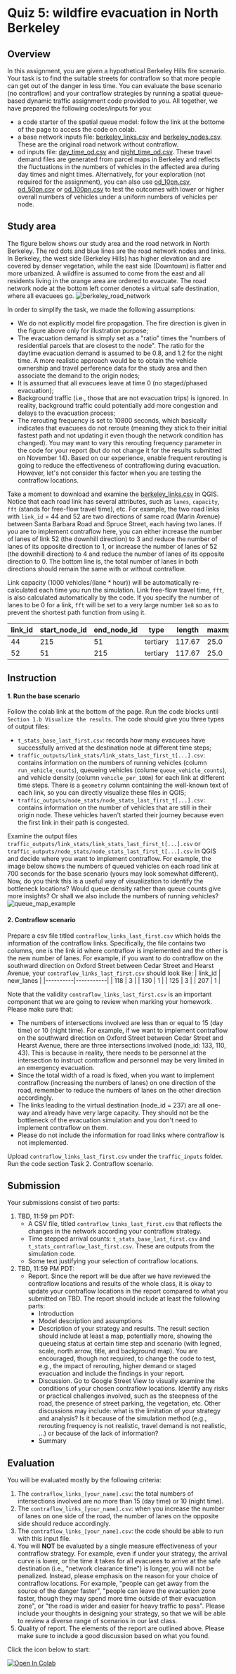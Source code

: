 # Quiz 5: wildfire evacuation in North Berkeley

## Overview

In this assignment, you are given a hypothetical Berkeley Hills fire scenario. Your task is to find the suitable streets for contraflow so that more people can get out of the danger in less time. You can evaluate the base scenario (no contraflow) and your contraflow strategies by running a spatial queue-based dynamic traffic assignment code provided to you. All together, we have prepared the following codes/inputs for you: 
* a code starter of the spatial queue model: follow the link at the bottome of the page to access the code on colab.
* a base network inputs file: [berkeley_links.csv](https://raw.githubusercontent.com/UCB-CE170a/Fall2025/main/traffic_data/berkeley_links.csv) and [berkeley_nodes.csv](https://raw.githubusercontent.com/UCB-CE170a/Fall2025/main/traffic_data/berkeley_nodes.csv). These are the original road network without contraflow.
* od inputs file: [day_time_od.csv](https://raw.githubusercontent.com/UCB-CE170a/Fall2025/main/traffic_data/day_time_od.csv) and [night_time_od.csv](https://raw.githubusercontent.com/UCB-CE170a/Fall2025/main/traffic_data/night_time_od.csv). These travel demand files are generated from parcel maps in Berkeley and reflects the fluctuations in the numbers of vehicles in the affected area during day times and night times. Alternatively, for your exploration (not required for the assignment), you can also use [od_10pn.csv](https://raw.githubusercontent.com/UCB-CE170a/Fall2025/main/traffic_data/od_10pn.csv), [od_50pn.csv](https://raw.githubusercontent.com/UCB-CE170a/Fall2025/main/traffic_data/od_50pn.csv) or [od_100pn.csv](https://raw.githubusercontent.com/UCB-CE170a/Fall2025/main/traffic_data/od_100pn.csv) to test the outcomes with lower or higher overall numbers of vehicles under a uniform numbers of vehicles per node. 

## Study area

The figure below shows our study area and the road network in North Berkeley. The red dots and blue lines are the road network nodes and links. In Berkeley, the west side (Berkeley Hills) has higher elevation and are covered by denser vegetation, while the east side (Downtown) is flatter and more urbanized. A wildfire is assumed to come from the east and all residents living in the orange area are ordered to evacuate. The road network node at the bottom left corner denotes a virtual safe destination, where all evacuees go.
![berkeley_road_network](berkeley_road_network.png "Berkeley roads")

In order to simplify the task, we made the following assumptions:
- We do not explicitly model fire propagation. The fire direction is given in the figure above only for illustration purpose;
- The evacuation demand is simply set as a "ratio" times the "numbers of residential parcels that are closest to the node". The ratio for the daytime evacuation demand is assumed to be 0.8, and 1.2 for the night time. A more realistic approach would be to obtain the vehicle ownership and travel perference data for the study area and then associate the demand to the origin nodes;
- It is assumed that all evacuees leave at time 0 (no staged/phased evacuation);
- Background traffic (i.e., those that are not evacuation trips) is ignored. In reality, background traffic could potentially add more congestion and delays to the evacuation process;
- The rerouting frequency is set to 10800 seconds, which basically indicates that evacuees do not reroute (meaning they stick to their initial fastest path and not updating it even though the network condition has changed). You may want to vary this rerouting frequency parameter in the code for your report (but do not change it for the results submitted on November 14). Based on our experience, enable frequent rerouting is going to reduce the effectiveness of contraflowing during evacuation. However, let's not consider this factor when you are testing the contraflow locations.

Take a moment to download and examine the [berkeley_links.csv](https://raw.githubusercontent.com/UCB-CE170a/Fall2025/main/traffic_data/berkeley_links.csv) in QGIS. Notice that each road link has several attributes, such as `lanes`, `capacity`, `fft` (stands for free-flow travel time), etc. For example, the two road links with `link_id` = 44 and 52 are two directions of same road (Marin Avenue) between Santa Barbara Road and Spruce Street, each having two lanes. If you are to implement contraflow here, you can either increase the number of lanes of link 52 (the downhill direction) to 3 and reduce the number of lanes of its opposite direction to 1, or increase the number of lanes of 52 (the downhill direction) to 4 and reduce the number of lanes of its opposite direction to 0. The bottom line is, the total number of lanes in both directions should remain the same with or without contraflow.

Link capacity (1000 vehicles/(lane * hour)) will be automatically re-calculated each time you run the simulation. Link free-flow travel time, `fft`, is also calculated automatically by the code. If you specify the number of lanes to be 0 for a link,  `fft` will be set to a very large number `1e8` so as to prevent the shortest path function from using it.

|link_id  | start_node_id| end_node_id  |  type   | length  |maxmph   |lanes    | capacity| fft      | ... |
|---------|--------------|--------------|---------|---------|---------|---------|---------|----------|-----|
|44       |215           |51            |tertiary |117.67   |25.0     |2        |2000     |10.53.    | ... |
|52       |51            |215           |tertiary |117.67   |25.0     |2        |2000     |10.53.    | ... |

## Instruction
#### 1. Run the base scenario
Follow the colab link at the bottom of the page. Run the code blocks until `Section 1.b Visualize the results`. The code should give you three types of output files:
- `t_stats_base_last_first.csv`: records how many evacuees have successfully arrived at the destination node at different time steps;
- `traffic_outputs/link_stats/link_stats_last_first_t[...].csv`: contains information on the numbers of running vehicles (column `run_vehicle_counts`), queueing vehicles (colume `queue_vehicle_counts`), and vehicle density (column `vehicle_per_100m`) for each link at different time steps. There is a `geometry` column containing the well-known text of each link, so you can directly visualize these files in QGIS;
- `traffic_outputs/node_stats/node_stats_last_first_t[...].csv`: contains information on the number of vehicles that are still in their origin node. These vehicles haven't started their journey because even the first link in their path is congested.

Examine the output files `traffic_outputs/link_stats/link_stats_last_first_t[...].csv` or `traffic_outputs/node_stats/node_stats_last_first_t[...].csv` in QGIS and decide where you want to implement contraflow. For example, the image below shows the numbers of queued vehicles on each road link at 700 seconds for the base scenario (yours may look somewhat different). Now, do you think this is a useful way of visualization to identify the bottleneck locations? Would queue density rather than queue counts give more insights? Or shall we also include the numbers of running vehicles?
![queue_map_example](queue_map_example.png "Queuing vehicle map")

#### 2. Contraflow scenario
Prepare a csv file titled `contraflow_links_last_first.csv` which holds the information of the contraflow links. Specifically, the file contains two columns, one is the link id where contraflow is implemented and the other is the new number of lanes. For example, if you want to do contraflow on the southward direction on Oxford Street between Cedar Street and Hearst Avenue, your `contraflow_links_last_first.csv` should look like:
| link_id  | new_lanes |
|----------|-----------|
| 118      | 3         |
| 130      | 1         |
| 125      | 3         |
| 207      | 1         |

Note that the validity `contraflow_links_last_first.csv` is an important component that we are going to review when marking your homework. Please make sure that:
- The numbers of intersections involved are less than or equal to 15 (day time) or 10 (night time). For example, if we want to implement contraflow on the southward direction on Oxford Street between Cedar Street and Hearst Avenue, there are three intersections involved (node_id: 133, 110, 43). This is because in reality, there needs to be personnel at the intersection to instruct contraflow and personnel may be very limited in an emergency evacuation.
- Since the total width of a road is fixed, when you want to implement contraflow (increasing the numbers of lanes) on one direction of the road, remember to reduce the numbers of lanes on the other direction accordingly.
- The links leading to the virtual destination (node_id = 237) are all one-way and already have very large capacity. They should not be the bottleneck of the evacuation simulation and you don't need to implement contraflow on them.
- Please do not include the information for road links where contraflow is not implemented.

Upload `contraflow_links_last_first.csv` under the `traffic_inputs` folder. Run the code section Task 2. Contraflow scenario.

## Submission
Your submissions consist of two parts:
1. TBD, 11:59 pm PDT: 
    * A CSV file, titled `contraflow_links_last_first.csv` that reflects the changes in the network according your contraflow strategy.
    * Time stepped arrival counts: `t_stats_base_last_first.csv` and `t_stats_contraflow_last_first.csv`. These are outputs from the simulation code.
    * Some text justifying your selection of contraflow locations.
2. TBD, 11:59 PM PDT:
    * Report. Since the report will be due after we have reviewed the contraflow locations and results of the whole class, it is okay to update your contraflow locations in the report compared to what you submitted on TBD. The report should include at least the following parts:
      * Introduction
      * Model description and assumptions
      * Description of your strategy and results. The result section should include at least a map, potentially more, showing the queueing status at certain time step and scenario (with legned, scale, north arrow, title, and background map). You are encouraged, though not required, to change the code to test, e.g., the impact of rerouting, higher demand or staged evacuation and include the findings in your report.
      * Discussion. Go to Google Street View to visually examine the conditions of your chosen contraflow locations. Identify any risks or practical challenges involved, such as the steepness of the road, the presence of street parking, the vegetation, etc. Other discussions may include: what is the limitation of your strategy and analysis? Is it because of the simulation method (e.g., rerouting frequency is not realistic, travel demand is not realistic, ...) or because of the lack of information?
      * Summary

## Evaluation
You will be evaluated mostly by the following criteria:
1. The `contraflow_links_[your_name].csv`: the total numbers of intersections involved are no more than 15 (day time) or 10 (night time).
2. The `contraflow_links_[your_name].csv`: when you increase the number of lanes on one side of the road, the number of lanes on the opposite side should reduce accordingly.
4. The `contraflow_links_[your_name].csv`: the code should be able to run with this input file.
5. You will **NOT** be evaluated by a single measure effectiveness of your contraflow strategy. For example, even if under your strategy, the arrival curve is lower, or the time it takes for all evacuees to arrive at the safe destination (i.e., "network clearance time") is longer, you will not be penalized. Instead, please emphasis on the reason for your choice of contraflow locations. For example, "people can get away from the source of the danger faster", "people can leave the evacuation zone faster, though they may spend more time outside of their evacuation zone", or "the road is wider and easier for heavy traffic to pass". Please include your thoughts in designing your strategy, so that we will be able to review a diverse range of scenarios in our last class.
6. Quality of report. The elements of the report are outlined above. Please make sure to include a good discussion based on what you found.

Click the icon below to start:

[![Open In Colab](https://colab.research.google.com/assets/colab-badge.svg)](https://colab.research.google.com/github/UCB-CE170a/Fall2025/blob/main/Quizzes/Quiz6/Fall2025_Quiz6_student.ipynb)
